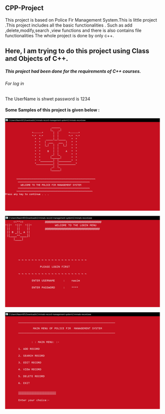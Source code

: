 ## CPP-Project
This project is based on Police Fir Management System.This is little project .This project includes all the basic functionalities .
Such as add ,delete,modify,search ,view functions and there is also contains file functionalities The whole project is done by only c++.
## Here, I am trying to do this project using Class and Objects of C++.
##### This project had been done for the requirements of C++ courses.

###### For log in 
The UserName is shwet
password is 1234

#### Some Samples of this project is given below :

![Front Page](images/front-page.PNG)

![2nd Page](images/2nd-page.PNG)

![3rd Page](images/3rd-page.PNG)